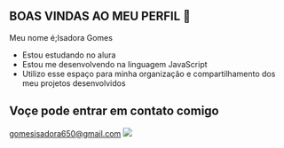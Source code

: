 ## BOAS VINDAS AO MEU PERFIL 💟
Meu nome é;Isadora Gomes 
- Estou estudando no alura
- Estou me desenvolvendo na linguagem JavaScript
- Utilizo esse espaço para minha organização e compartilhamento dos meu projetos desenvolvidos
## Voçe pode entrar em contato comigo
gomesisadora650@gmail.com
![](link)

